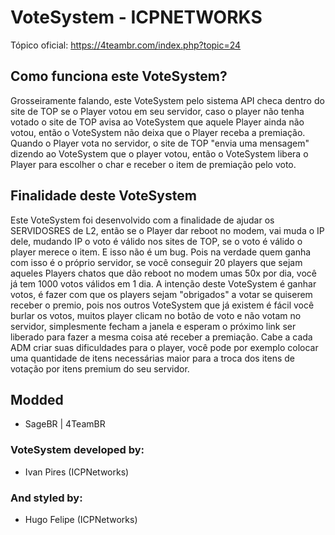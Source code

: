 # VoteSystem - ICPNETWORKS

Tópico oficial: https://4teambr.com/index.php?topic=24

## Como funciona este VoteSystem?

Grosseiramente falando, este VoteSystem pelo sistema API checa dentro do site de TOP se o Player votou em seu servidor, caso o player não tenha votado o site de TOP avisa ao VoteSystem que aquele Player ainda não votou, então o VoteSystem não deixa que o Player receba a premiação.
Quando o Player vota no servidor, o site de TOP "envia uma mensagem" dizendo ao VoteSystem que o player votou, então o VoteSystem libera o Player para escolher o char e receber o item de premiação pelo voto.


## Finalidade deste VoteSystem

Este VoteSystem foi desenvolvido com a finalidade de ajudar os SERVIDOSRES de L2, então se o Player dar reboot no modem, vai muda o IP dele, mudando IP o voto é válido nos sites de TOP, se o voto é válido o player merece o item. E isso não é um bug. Pois na verdade quem ganha com isso é o próprio servidor, se você conseguir 20 players que sejam aqueles Players chatos que dão reboot no modem umas 50x por dia, você já tem 1000 votos válidos em 1 dia. A intenção deste VoteSystem é ganhar votos, é fazer com que os players sejam "obrigados" a votar se quiserem receber o premio, pois nos outros VoteSystem que já existem é fácil você burlar os votos, muitos player clicam no botão de voto e não votam no servidor, simplesmente fecham a janela e esperam o próximo link ser liberado para fazer a mesma coisa até receber a premiação. Cabe a cada ADM criar suas dificuldades para o player, você pode por exemplo colocar uma quantidade de itens necessárias maior para a troca dos itens de votação por itens premium do seu servidor.

## Modded
- SageBR | 4TeamBR


### VoteSystem developed by:        
- Ivan Pires (ICPNetworks)       

###  And styled by:             
- Hugo Felipe (ICPNetworks)
